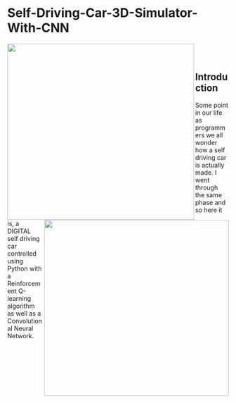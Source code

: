 # Self-Driving-Car-3D-Simulator-With-CNN
<p>
  <img align="left" width="425" height="400" src="https://github.com/sagar448/Self-Driving-Car-3D-Simulator-With-CNN/blob/master/src/3D%20Car%20Simulator.png">
  <img align="right" width="420" height="400" src="https://upload.wikimedia.org/wikipedia/commons/thumb/0/0a/Python.svg/2000px-Python.svg.png">
</p>

<br><br>
## Introduction

Some point in our life as programmers we all wonder how a self driving car is actually made. I went through the same phase and so here it is, a DIGITAL self driving car controlled using Python with a Reinforcement Q-learning algorithm as well as a Convolutional Neural Network.

